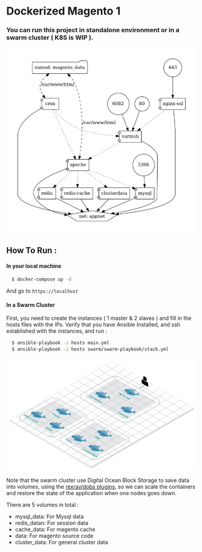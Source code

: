 # Dockerized Magento 1

### You can run this project in standalone environment or in a swarm cluster ( K8S is WIP ).

![](demo/docker-compose.png)

## How To Run :


#### In your local machine

```bash
  $ docker-compose up -d
```

And go to `https://localhost`

#### In a Swarm Cluster

First, you need to create the instances ( 1 master & 2 slaves ) and fill in the hosts files with the IPs.
Verify that you have Ansible Installed, and ssh established with the instances, and run :

```bash
  $ ansible-playbook -i hosts main.yml
  $ ansible-playbook -i hosts swarm/swarm-playbook/stack.yml
```

![](demo/swarm.png)


Note that the swarm cluster use Digital Ocean Block Storage to save data into volumes, using  the  [rexray/dobs plugins](https://rexray.readthedocs.io/en/stable/user-guide/schedulers/docker/plug-ins/digitalocean/), so we can scale the containers and restore the state of the application when one nodes goes down.

There are 5 volumes in total :

 - mysql_data: For Mysql  data
 - redis_datan: For session data
 - cache_data: For magento cache
 - data: For magento source code
 - cluster_data: For general cluster data



